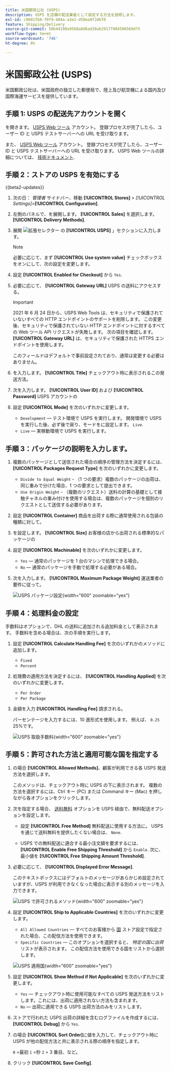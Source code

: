 ```yaml
---
title: 米国郵政公社 (USPS)
description: USPS を店舗の配送業者として設定する方法を説明します。
exl-id: c9601fb8-f0f9-484a-a2e1-d50ee0f2dbf0
feature: Shipping/Delivery
source-git-commit: 50b44190a9568a8d6ad38ab29177904596569d75
workflow-type: tm+mt
source-wordcount: '746'
ht-degree: 0%

---
```


# 米国郵政公社 (USPS)

米国郵政公社は、米国政府の独立した郵便局で、陸上及び航空機による国内及び国際海運サービスを提供しています。

## 手順 1: USPS の配送先アカウントを開く

を開きます。 [USPS Web ツール][1] アカウント。 登録プロセスが完了したら、ユーザー ID と USPS テストサーバーへの URL を受け取ります。

また、 [USPS Web ツール][1] アカウント。 登録プロセスが完了したら、ユーザー ID と USPS テストサーバーへの URL を受け取ります。 USPS Web ツールの詳細については、 [技術ドキュメント][2].

## 手順 2：ストアの USPS を有効にする

{{beta2-updates}}

1. 次の日： _管理者_ サイドバー、移動 **[!UICONTROL Stores]** > _[!UICONTROL Settings]_>**[!UICONTROL Configuration]**.

1. 左側のパネルで、を展開します。 **[!UICONTROL Sales]** を選択します。 **[!UICONTROL Delivery Methods]**.

1. 展開 ![拡張セレクター](../assets/icon-display-expand.png) の **[!UICONTROL USPS]** 」セクションに入力します。

   >[!NOTE]
   >
   >必要に応じて、まず **[!UICONTROL Use system value]** チェックボックスをオンにして、次の設定を変更します。

1. 設定 **[!UICONTROL Enabled for Checkout]** から `Yes`.

1. 必要に応じて、 **[!UICONTROL Gateway URL]** USPS の送料にアクセスする。

   >[!IMPORTANT]
   >
   >2021 年 6 月 24 日から、USPS Web Tools は、セキュリティで保護されていないすべての HTTP エンドポイントのサポートを削除します。 この変更後、セキュリティで保護されていない HTTP エンドポイントに対するすべての Web ツール API リクエストが失敗します。 次の項目を確認します。 **[!UICONTROL Gateway URL]** は、セキュリティで保護された HTTPS エンドポイントを使用します。

   このフィールドはデフォルトで事前設定されており、通常は変更する必要はありません。

1. を入力します。 **[!UICONTROL Title]** チェックアウト時に表示されるこの発送方法。

1. 次を入力します。 **[!UICONTROL User ID]** および **[!UICONTROL Password]** USPS アカウントの

1. 設定 **[!UICONTROL Mode]** を次のいずれかに変更します。

   - `Development`  — テスト環境で USPS を実行します。 開発環境で USPS を実行した後、必ず後で戻り、モードをに設定します。 `Live`.
   - `Live`  — 実稼動環境で USPS を実行します。

## 手順 3：パッケージの説明を入力します。

1. 複数のパッケージとして送信された場合の順序の管理方法を決定するには、 **[!UICONTROL Packages Request Type]** を次のいずれかに変更します。

   - `Divide to Equal Weight` - （1 つの要求）複数のパッケージの出荷は、同じ重みで分けた場合、1 つの要求として提出できます。
   - `Use Origin Weight` - （複数のリクエスト）送料の計算の基礎として接触チャネルの重み付けを使用する場合は、複数のパッケージを個別のリクエストとして送信する必要があります。

1. 設定 **[!UICONTROL Container]** 商品を出荷する際に通常使用される包装の種類に対して。

1. を設定します。 **[!UICONTROL Size]** お客様の店から出荷される標準的なパッケージの

1. 設定 **[!UICONTROL Machinable]** を次のいずれかに変更します。

   - `Yes`  — 通常のパッケージを 1 台のマシンで処理できる場合。
   - `No`  — 通常のパッケージを手動で処理する必要がある場合。

1. 次を入力します。 **[!UICONTROL Maximum Package Weight]** 運送業者の要件に従って。

   ![USPS パッケージ設定](../configuration-reference/sales/assets/delivery-methods-usps-packaging.png){width="600" zoomable="yes"}

## 手順 4：処理料金の設定

手数料はオプションで、DHL の送料に追加される追加料金として表示されます。 手数料を含める場合は、次の手順を実行します。

1. 設定 **[!UICONTROL Calculate Handling Fee]** を次のいずれかのメソッドに追加します。

   - `Fixed`
   - `Percent`

1. 処理費の適用方法を決定するには、 **[!UICONTROL Handling Applied]** を次のいずれかに変更します。

   - `Per Order`
   - `Per Package`

1. 金額を入力 **[!UICONTROL Handling Fee]** 請求される。

   パーセンテージを入力するには、10 進形式を使用します。 例えば、 `0.25` 25%です。

   ![USPS 取扱手数料](../configuration-reference/sales/assets/delivery-methods-usps-handling-fee.png){width="600" zoomable="yes"}

## 手順 5：許可された方法と適用可能な国を指定する

1. の場合 **[!UICONTROL Allowed Methods]**、顧客が利用できる各 USPS 発送方法を選択します。

   このメソッドは、チェックアウト時に USPS の下に表示されます。 複数の方法を選択するには、Ctrl キー (PC) または Command キー (Mac) を押しながら各オプションをクリックします。

1. 次を指定する場合、 [送料無料](shipping-free.md) オプションを USPS 経由で、無料配送オプションを設定します。

   - 設定 **[!UICONTROL Free Method]** 無料配送に使用する方法に。 USPS を通じて送料無料を提供したくない場合は、 `None`.

   - USPS での無料配送に適合する最小注文額を要求するには、 **[!UICONTROL Enable Free Shipping Threshold]** から `Enable`. 次に、最小値を **[!UICONTROL Free Shipping Amount Threshold]**.

1. 必要に応じて、 **[!UICONTROL Displayed Error Message]**.

   このテキストボックスにはデフォルトのメッセージがあらかじめ設定されていますが、USPS が利用できなくなった場合に表示する別のメッセージを入力できます。

   ![USPS で許可されるメソッド](../configuration-reference/sales/assets/delivery-methods-usps-allowed-methods.png){width="600" zoomable="yes"}

1. 設定 **[!UICONTROL Ship to Applicable Countries]** を次のいずれかに変更します。

   - `All Allowed Countries`  — すべてのお客様から [国](../getting-started/store-details.md#country-options) ストア設定で指定された場合、この配信方法を使用できます。
   - `Specific Countries`  — このオプションを選択すると、 _特定の国に出荷_ リストが表示されます。 この配信方法を使用できる国をリストから選択します。

   ![USPS 適用国](../configuration-reference/sales/assets/delivery-methods-usps-countries.png){width="600" zoomable="yes"}

1. 設定 **[!UICONTROL Show Method if Not Applicable]** を次のいずれかに変更します。

   - `Yes`  — チェックアウト時に使用可能なすべての USPS 発送方法をリストします。これには、出荷に適用されない方法も含まれます。
   - `No`  — 出荷に適用できる USPS 出荷方法のみをリストします。

1. ストアで行われた USPS 出荷の詳細を含むログファイルを作成するには、 **[!UICONTROL Debug]** から `Yes`.

1. の場合 **[!UICONTROL Sort Order]**&#x200B;に値を入力して、チェックアウト時に USPS が他の配信方法と共に表示される際の順序を指定します。

   `0` =最初 `1` =秒 `2` = 3 番目、など。

1. クリック **[!UICONTROL Save Config]**.


[1]: https://secure.shippingapis.com/registration/
[2]: https://www.usps.com/business/web-tools-apis/welcome.htm

